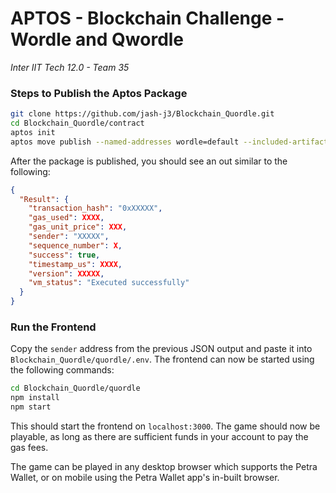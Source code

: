 # APTOS - Blockchain Challenge - Wordle and Qwordle

*Inter IIT Tech 12.0 - Team 35*


### Steps to Publish the Aptos Package

```bash
git clone https://github.com/jash-j3/Blockchain_Quordle.git
cd Blockchain_Quordle/contract
aptos init
aptos move publish --named-addresses wordle=default --included-artifacts none
```

After the package is published, you should see an out similar to the following:

```json
{
  "Result": {
    "transaction_hash": "0xXXXXX",
    "gas_used": XXXX,
    "gas_unit_price": XXX,
    "sender": "XXXXX",
    "sequence_number": X,
    "success": true,
    "timestamp_us": XXXX,
    "version": XXXXX,
    "vm_status": "Executed successfully"
  }
}
```

### Run the Frontend

Copy the `sender` address from the previous JSON output and paste it into `Blockchain_Quordle/quordle/.env`. The
frontend can now be started using the following commands:

```bash
cd Blockchain_Quordle/quordle
npm install
npm start
```

This should start the frontend on `localhost:3000`. The game should now be playable, as long as there are sufficient
funds in your account to pay the gas fees.

The game can be played in any desktop browser which supports the Petra Wallet, or on mobile using the Petra Wallet
app's in-built browser.
